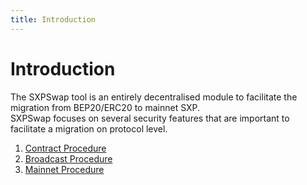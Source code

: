 ```yaml
---
title: Introduction
---
```


# Introduction

The SXPSwap tool is an entirely decentralised module to facilitate the migration from BEP20/ERC20 to mainnet SXP.<br />
SXPSwap focuses on several security features that are important to facilitate a migration on protocol level.


1. [Contract Procedure](/sxpswap/technical-details/security/contract-procedure)
2. [Broadcast Procedure](/sxpswap/technical-details/security/broadcast-procedure)
3. [Mainnet Procedure](/sxpswap/technical-details/security/mainnet-procedure)
